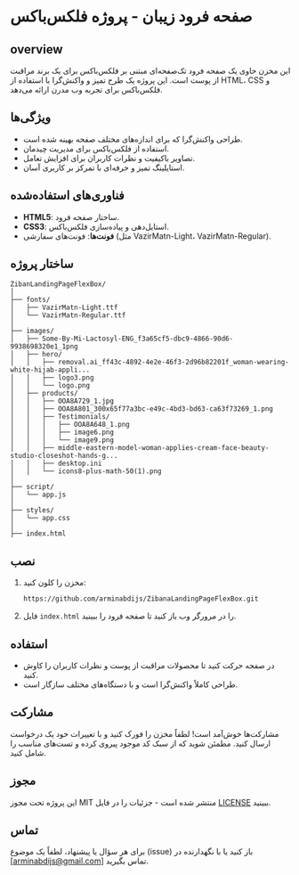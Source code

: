 # صفحه فرود زيبان - پروژه فلکس‌باکس

## overview
این مخزن حاوی یک صفحه فرود تک‌صفحه‌ای مبتنی بر فلکس‌باکس برای یک برند مراقبت از پوست است. این پروژه یک طرح تمیز و واکنش‌گرا با استفاده از HTML، CSS و فلکس‌باکس برای تجربه وب مدرن ارائه می‌دهد.

## ویژگی‌ها
- طراحی واکنش‌گرا که برای اندازه‌های مختلف صفحه بهینه شده است.
- استفاده از فلکس‌باکس برای مدیریت چیدمان.
- تصاویر باکیفیت و نظرات کاربران برای افزایش تعامل.
- استایلینگ تمیز و حرفه‌ای با تمرکز بر کاربری آسان.

## فناوری‌های استفاده‌شده
- **HTML5**: ساختار صفحه فرود.
- **CSS3**: استایل‌دهی و پیاده‌سازی فلکس‌باکس.
- **فونت‌ها**: فونت‌های سفارشی (مثل VazirMatn-Light، VazirMatn-Regular).

## ساختار پروژه
```
ZibanLandingPageFlexBox/
│
├── fonts/
│   ├── VazirMatn-Light.ttf
│   └── VazirMatn-Regular.ttf
│
├── images/
│   ├── Some-By-Mi-Lactosyl-ENG_f3a65cf5-dbc9-4866-90d6-9938698320e1_1png
│   ├── hero/
│   │   ├── removal.ai_ff43c-4892-4e2e-46f3-2d96b82201f_woman-wearing-white-hijab-appli...
│   │   ├── logo3.png
│   │   └── logo.png
│   ├── products/
│   │   ├── OOA8A729_1.jpg
│   │   ├── OOA8A801_300x65f77a3bc-e49c-4bd3-bd63-ca63f73269_1.png
│   │   ├── Testimonials/
│   │   │   ├── OOA8A648_1.png
│   │   │   ├── image6.png
│   │   │   └── image9.png
│   │   ├── middle-eastern-model-woman-applies-cream-face-beauty-studio-closeshot-hands-g...
│   │   ├── desktop.ini
│   │   └── icons8-plus-math-50(1).png
│
├── script/
│   └── app.js
│
├── styles/
│   └── app.css
│
├── index.html
```

## نصب
1. مخزن را کلون کنید:
   ```bash
   https://github.com/arminabdijs/ZibanaLandingPageFlexBox.git
   ```
2. فایل `index.html` را در مرورگر وب باز کنید تا صفحه فرود را ببینید.

## استفاده
- در صفحه حرکت کنید تا محصولات مراقبت از پوست و نظرات کاربران را کاوش کنید.
- طراحی کاملاً واکنش‌گرا است و با دستگاه‌های مختلف سازگار است.

## مشارکت
مشارکت‌ها خوش‌آمد است! لطفاً مخزن را فورک کنید و با تغییرات خود یک درخواست ارسال کنید. مطمئن شوید که از سبک کد موجود پیروی کرده و تست‌های مناسب را شامل کنید.

## مجوز
این پروژه تحت مجوز MIT منتشر شده است - جزئیات را در فایل [LICENSE](MIT) ببینید.

## تماس
برای هر سؤال یا پیشنهاد، لطفاً یک موضوع (issue) باز کنید یا با نگهدارنده در [arminabdijs@gmail.com] تماس بگیرید.